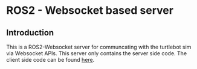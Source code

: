 # ROS2 - Websocket based server

## Introduction

This is a ROS2-Websocket server for communcating with the turtlebot sim via Websocket APIs.
This server only contains the server side code. The client side code can be found [here]().
